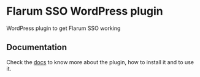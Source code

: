 # Flarum SSO WordPress plugin
WordPress plugin to get Flarum SSO working

## Documentation
Check the [docs](https://docs.maicol07.it) to know more about the plugin, how to install it and to use it.